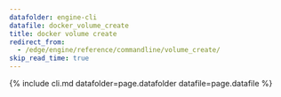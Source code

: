 ```yaml
---
datafolder: engine-cli
datafile: docker_volume_create
title: docker volume create
redirect_from:
  - /edge/engine/reference/commandline/volume_create/
skip_read_time: true
---
```

<!--
Sorry, but the contents of this page are automatically generated from
Docker's source code. If you want to suggest a change to the text that appears
here, you'll need to find the string by searching this repo:

https://github.com/docker/cli
-->

{% include cli.md datafolder=page.datafolder datafile=page.datafile %}
